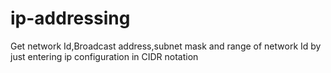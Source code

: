 # ip-addressing
Get network Id,Broadcast address,subnet mask and range of network Id by just entering ip configuration in CIDR notation
